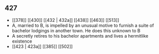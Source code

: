 ## 427
- [[378]] [[430]] [[432 | 432a]] [[438]] [[463]] [[513]] 
- A, married to B, is impelled by an unusual motive to furnish a suite of bachelor lodgings in another town. He does this unknown to B
- A secretly retires to his bachelor apartments and lives a hermitlike existence
- [[423 | 423a]] [[385]] [[502]] 

